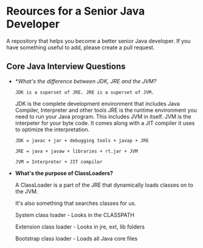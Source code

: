# Reources for a Senior Java Developer
A repository that helps you become a better senior Java developer.
If you have something useful to add, please create a pull request.



## Core Java Interview Questions
* **What's the difference between JDK, JRE and the JVM?*

	`JDK is a superset of JRE. JRE is a superset of JVM.`
	
	JDK is the complete development environment that includes Java Compiler, Interpreter and other tools
	JRE is the runtime environment you need to run your Java program. This includes JVM in itself.
	JVM is the interpeter for your byte code. It comes along with a JIT compiler it uses to optimize the interpretation.

  `JDK = javac + jar + debugging tools + javap + JRE`

  `JRE = java + javaw + libraries + rt.jar + JVM`

  `JVM = Interpreter + JIT compiler`

* **What's the purpose of ClassLoaders?**
 
  A ClassLoader is a part of the JRE that dynamically loads classes on to the JVM.

  It's also something that searches classes for us.

  System class loader -  Looks in the CLASSPATH

  Extension class loader - Looks in jre, ext, lib folders

  Bootstrap class loader - Loads all Java core files
